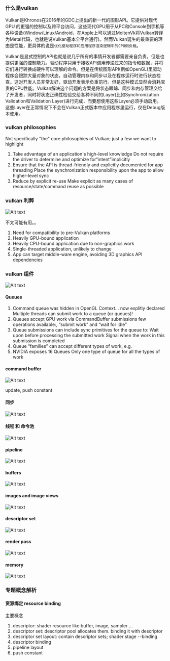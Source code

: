 ### 什么是vulkan
Vulkan是Khronos在2016年的GDC上提出的新一代的图形API。它提供对现代 GPU 的更强的控制以及跨平台访问，这些现代GPU用于从PC和Console到手机等各种设备(Window/Linux/Android，在Apple上可以通过MoltenVk将Vulkan转译为Metal代码，也就是说Vulkan基本全平台通行)。然而Vulkan诞生的最重要的理由是性能，更具体的说是`优化驱动程序和应用程序渲染逻辑中的CPU侧负载`。

Vulkan是显式控制的API也就是说几乎所有的事情开发者都需要亲自负责，但是也提供更强的控制能力。驱动程序只用于接收API调用传递过来的指令和数据，并将它们进行转换成硬件可以理解的命令。但是在传统图形API(例如OpenGL)里驱动程序会跟踪大量对象的状态，自动管理内存和同步以及在程序运行时进行状态检查。这对开发人员非常友好，驱动开发表示负重前行。但是这种模式显然会消耗宝贵的CPU性能。Vulkan解决这个问题的方案是将状态跟踪、同步和内存管理交给了开发者，同时将状态正确性检验交给各种不同的Layer(比如Synchronization Validation和Validation Layer)进行完成，而要想使用这些Layer必须手动启用。这些Layer在正常情况下不会在Vulkan正式版本中应用程序里运行，仅在Debug版本使用。


### vulkan philosophies
Not specifically "the" core philosophies of Vulkan; just a few we want to highlight
1. Take advantage of an application's high-level knowledge
    Do not require the driver to determine and optimize for“intent”implicitly
2. Ensure that the APl is thread-friendly and explicitly documented for app threading
    Place the synchronization responsibility upon the app to allow higher-level sync
3. Reduce by explicit re-use
    Make explicit as many cases of resource/state/command reuse as possible

### vulkan 利弊
![Alt text](image-23.png)

不太可能有用。。
1. Need for compatibility to pre-Vulkan platforms
2. Heavily GPU-bound application
3. Heavily CPU-bound application due to non-graphics work
4. Single-threaded application, unlikely to change
5. App can target middle-ware engine, avoiding 3D graphics API dependencies

### vulkan 组件
![Alt text](image-24.png)

#### Queues
1. Command queue was hidden in OpenGL Context… now explitly declared
    Multiple threads can submit work to a queue (or queues)!
2. Queues accept GPU work via CommandBuffer submissions
    few operations available:, “submit work” and “wait for idle”
3. Queue submissions can include sync primitives for the queue to:
    Wait upon before processing the submitted work
    Signal when the work in this submission is completed
4. Queue “families” can accept different types of work, e.g.
5. NVIDIA exposes 16 Queues
    Only one type of queue for all the types of work

#### command buffer
![Alt text](image-25.png)

update, push constant

#### 同步
![Alt text](image-26.png)

#### 线程 和 命令池
![Alt text](image-27.png)

#### pipeline
![Alt text](image-28.png)

#### buffers
![Alt text](image-29.png)


#### images and image views
![Alt text](image-30.png)

#### descriptor set
![Alt text](image-31.png)

#### render pass
![Alt text](image-32.png)

#### memory
![Alt text](image-33.png)

### 专题概念解析

#### 资源绑定 resource binding

主要概念
1. descriptor: shader resource like buffer, image, sampler ...
2. descriptor set: descriptor pool allocates them. binding it with descriptor
3. descriptor set layout: contain descriptor sets; shader stage --binding
4. descriptor binding
5. pipeline layout
6. push constant
